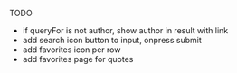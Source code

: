 TODO
- if queryFor is not author, show author in result with link 
- add search icon button to input, onpress submit
- add favorites icon per row
- add favorites page for quotes